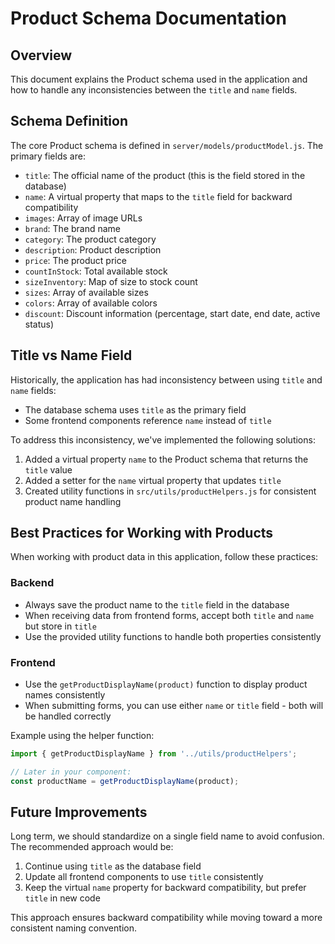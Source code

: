 # Product Schema Documentation

## Overview

This document explains the Product schema used in the application and how to handle any inconsistencies between the `title` and `name` fields.

## Schema Definition

The core Product schema is defined in `server/models/productModel.js`. The primary fields are:

- `title`: The official name of the product (this is the field stored in the database)
- `name`: A virtual property that maps to the `title` field for backward compatibility
- `images`: Array of image URLs
- `brand`: The brand name
- `category`: The product category
- `description`: Product description
- `price`: The product price
- `countInStock`: Total available stock
- `sizeInventory`: Map of size to stock count
- `sizes`: Array of available sizes
- `colors`: Array of available colors
- `discount`: Discount information (percentage, start date, end date, active status)

## Title vs Name Field

Historically, the application has had inconsistency between using `title` and `name` fields:

- The database schema uses `title` as the primary field
- Some frontend components reference `name` instead of `title`

To address this inconsistency, we've implemented the following solutions:

1. Added a virtual property `name` to the Product schema that returns the `title` value
2. Added a setter for the `name` virtual property that updates `title`
3. Created utility functions in `src/utils/productHelpers.js` for consistent product name handling

## Best Practices for Working with Products

When working with product data in this application, follow these practices:

### Backend

- Always save the product name to the `title` field in the database
- When receiving data from frontend forms, accept both `title` and `name` but store in `title`
- Use the provided utility functions to handle both properties consistently

### Frontend

- Use the `getProductDisplayName(product)` function to display product names consistently
- When submitting forms, you can use either `name` or `title` field - both will be handled correctly

Example using the helper function:

```jsx
import { getProductDisplayName } from '../utils/productHelpers';

// Later in your component:
const productName = getProductDisplayName(product);
```

## Future Improvements

Long term, we should standardize on a single field name to avoid confusion. The recommended approach would be:

1. Continue using `title` as the database field
2. Update all frontend components to use `title` consistently
3. Keep the virtual `name` property for backward compatibility, but prefer `title` in new code

This approach ensures backward compatibility while moving toward a more consistent naming convention. 